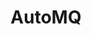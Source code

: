 ---
blog: https://docs.automq.com/blog
codehost: https://github.com/AutoMQ
logohandle: automq
sort: automq
title: AutoMQ
website: https://www.automq.com/
---